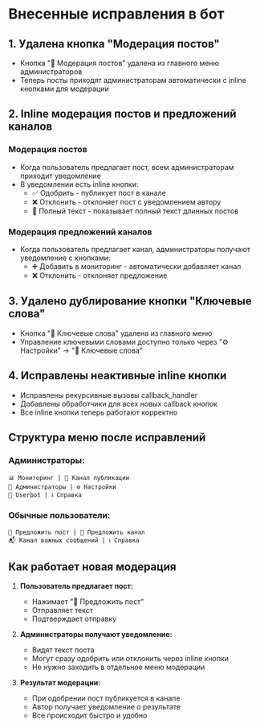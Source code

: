 # Внесенные исправления в бот

## 1. Удалена кнопка "Модерация постов"
- Кнопка "📝 Модерация постов" удалена из главного меню администраторов
- Теперь посты приходят администраторам автоматически с inline кнопками для модерации

## 2. Inline модерация постов и предложений каналов
### Модерация постов
- Когда пользователь предлагает пост, всем администраторам приходит уведомление
- В уведомлении есть inline кнопки:
  - ✅ Одобрить - публикует пост в канале
  - ❌ Отклонить - отклоняет пост с уведомлением автору
  - 📄 Полный текст - показывает полный текст длинных постов

### Модерация предложений каналов
- Когда пользователь предлагает канал, администраторы получают уведомление с кнопками:
  - ➕ Добавить в мониторинг - автоматически добавляет канал
  - ❌ Отклонить - отклоняет предложение

## 3. Удалено дублирование кнопки "Ключевые слова"
- Кнопка "🔑 Ключевые слова" удалена из главного меню
- Управление ключевыми словами доступно только через "⚙️ Настройки" → "🔑 Ключевые слова"

## 4. Исправлены неактивные inline кнопки
- Исправлены рекурсивные вызовы callback_handler
- Добавлены обработчики для всех новых callback кнопок
- Все inline кнопки теперь работают корректно

## Структура меню после исправлений

### Администраторы:
```
📊 Мониторинг | 📢 Канал публикации
👥 Администраторы | ⚙️ Настройки
🤖 Userbot | ℹ️ Справка
```

### Обычные пользователи:
```
📝 Предложить пост | 📢 Предложить канал
📬 Канал важных сообщений | ℹ️ Справка
```

## Как работает новая модерация

1. **Пользователь предлагает пост:**
   - Нажимает "📝 Предложить пост"
   - Отправляет текст
   - Подтверждает отправку

2. **Администраторы получают уведомление:**
   - Видят текст поста
   - Могут сразу одобрить или отклонить через inline кнопки
   - Не нужно заходить в отдельное меню модерации

3. **Результат модерации:**
   - При одобрении пост публикуется в канале
   - Автор получает уведомление о результате
   - Все происходит быстро и удобно